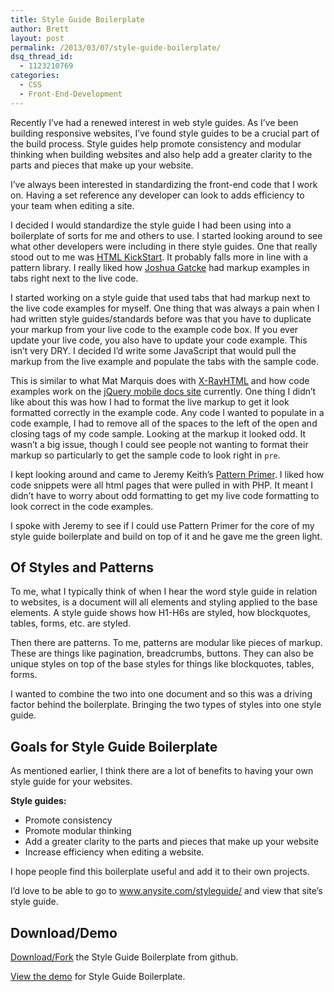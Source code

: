 ```yaml
---
title: Style Guide Boilerplate
author: Brett
layout: post
permalink: /2013/03/07/style-guide-boilerplate/
dsq_thread_id:
  - 1123210769
categories:
  - CSS
  - Front-End-Development
---
```

Recently I&#8217;ve had a renewed interest in web style guides. As I&#8217;ve been building responsive websites, I&#8217;ve found style guides to be a crucial part of the build process. Style guides help promote consistency and modular thinking when building websites and also help add a greater clarity to the parts and pieces that make up your website.

I&#8217;ve always been interested in standardizing the front-end code that I work on. Having a set reference any developer can look to adds efficiency to your team when editing a site.

I decided I would standardize the style guide I had been using into a boilerplate of sorts for me and others to use. I started looking around to see what other developers were including in there style guides. One that really stood out to me was [HTML KickStart][1]. It probably falls more in line with a pattern library. I really liked how [Joshua Gatcke][2] had markup examples in tabs right next to the live code.

I started working on a style guide that used tabs that had markup next to the live code examples for myself. One thing that was always a pain when I had written style guides/standards before was that you have to duplicate your markup from your live code to the example code box. If you ever update your live code, you also have to update your code example. This isn&#8217;t very DRY. I decided I&#8217;d write some JavaScript that would pull the markup from the live example and populate the tabs with the sample code.

This is similar to what Mat Marquis does with [X-RayHTML][3] and how code examples work on the [jQuery mobile docs site][4] currently. One thing I didn&#8217;t like about this was how I had to format the live markup to get it look formatted correctly in the example code. Any code I wanted to populate in a code example, I had to remove all of the spaces to the left of the open and closing tags of my code sample. Looking at the markup it looked odd. It wasn&#8217;t a big issue, though I could see people not wanting to format their markup so particularly to get the sample code to look right in `pre`.

I kept looking around and came to Jeremy Keith&#8217;s [Pattern Primer][5]. I liked how code snippets were all html pages that were pulled in with PHP. It meant I didn&#8217;t have to worry about odd formatting to get my live code formatting to look correct in the code examples.

I spoke with Jeremy to see if I could use Pattern Primer for the core of my style guide boilerplate and build on top of it and he gave me the green light.

## Of Styles and Patterns

To me, what I typically think of when I hear the word style guide in relation to websites, is a document will all elements and styling applied to the base elements. A style guide shows how H1-H6s are styled, how blockquotes, tables, forms, etc. are styled.

Then there are patterns. To me, patterns are modular like pieces of markup. These are things like pagination, breadcrumbs, buttons. They can also be unique styles on top of the base styles for things like blockquotes, tables, forms.

I wanted to combine the two into one document and so this was a driving factor behind the boilerplate. Bringing the two types of styles into one style guide.

## Goals for Style Guide Boilerplate

As mentioned earlier, I think there are a lot of benefits to having your own style guide for your websites.

**Style guides:**

*   Promote consistency
*   Promote modular thinking
*   Add a greater clarity to the parts and pieces that make up your website
*   Increase efficiency when editing a website.

I hope people find this boilerplate useful and add it to their own projects.

I&#8217;d love to be able to go to www.anysite.com/styleguide/ and view that site&#8217;s style guide.

## Download/Demo

[Download/Fork][6] the Style Guide Boilerplate from github.

[View the demo][7] for Style Guide Boilerplate.

 [1]: http://www.99lime.com/elements/
 [2]: https://twitter.com/htmlkickstart
 [3]: https://github.com/filamentgroup/X-rayHTML
 [4]: http://view.jquerymobile.com/master/demos/
 [5]: https://github.com/adactio/Pattern-Primer
 [6]: https://github.com/bjankord/Style-Guide-Boilerplate
 [7]: http://brettjankord.com/projects/style-guide-boilerplate/
